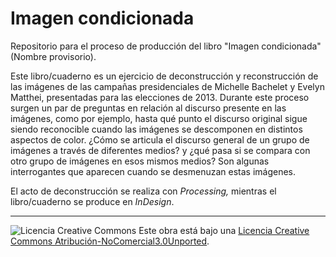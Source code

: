 # Imagen condicionada

Repositorio para el proceso de producción del libro "Imagen condicionada"
(Nombre provisorio).

Este libro/cuaderno es un ejercicio de deconstrucción y reconstrucción de las
imágenes de las campañas presidenciales de Michelle Bachelet y Evelyn Matthei,
presentadas para las elecciones de 2013. Durante este proceso surgen un par de
preguntas en relación al discurso presente en las imágenes, como por ejemplo,
hasta qué punto el discurso original sigue siendo reconocible cuando las
imágenes se descomponen en distintos aspectos de color. ¿Cómo se articula el
discurso general de un grupo de imágenes a través de diferentes medios? y ¿qué
pasa si se compara con otro grupo de imágenes en esos mismos medios? Son algunas
interrogantes que aparecen cuando se desmenuzan estas imágenes.

El acto de deconstrucción se realiza con *Processing,* mientras el
libro/cuaderno se produce en *InDesign*.

---
![Licencia Creative Commons](http://i.creativecommons.org/l/by-nc/3.0/88x31.png)
Este obra está bajo una [Licencia Creative Commons Atribución-NoComercial3.0Unported](http://creativecommons.org/licenses/by-nc/3.0/deed.es).

